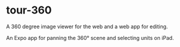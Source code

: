 # tour-360

A 360 degree image viewer for the web and a web app for editing.

An Expo app for panning the 360° scene and selecting units on iPad.
